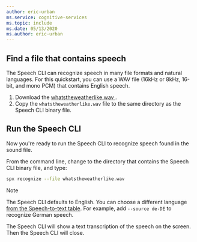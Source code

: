 ```yaml
---
author: eric-urban
ms.service: cognitive-services
ms.topic: include
ms.date: 05/13/2020
ms.author: eric-urban
---
```


## Find a file that contains speech

The Speech CLI can recognize speech in many file formats and natural languages. For this quickstart, you can use
a WAV file (16kHz or 8kHz, 16-bit, and mono PCM) that contains English speech.

1. Download the <a href="https://github.com/Azure-Samples/cognitive-services-speech-sdk/blob/master/samples/csharp/sharedcontent/console/whatstheweatherlike.wav" download="whatstheweatherlike" target="_blank">whatstheweatherlike.wav <span class="docon docon-download x-hidden-focus"></span></a>.
2. Copy the `whatstheweatherlike.wav` file to the same directory as the Speech CLI binary file.

## Run the Speech CLI

Now you're ready to run the Speech CLI to recognize speech found in the sound file.

From the command line, change to the directory that contains the Speech CLI binary file, and type:

```bash
spx recognize --file whatstheweatherlike.wav
```

> [!NOTE]
> The Speech CLI defaults to English. You can choose a different language [from the Speech-to-text table](../../../../language-support.md).
> For example, add `--source de-DE` to recognize German speech.

The Speech CLI will show a text transcription of the speech on the screen. Then the Speech CLI will close.
